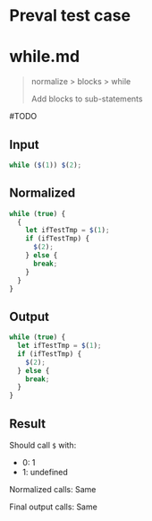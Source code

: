 # Preval test case

# while.md

> normalize > blocks > while
>
> Add blocks to sub-statements

#TODO

## Input

`````js filename=intro
while ($(1)) $(2);
`````

## Normalized

`````js filename=intro
while (true) {
  {
    let ifTestTmp = $(1);
    if (ifTestTmp) {
      $(2);
    } else {
      break;
    }
  }
}
`````

## Output

`````js filename=intro
while (true) {
  let ifTestTmp = $(1);
  if (ifTestTmp) {
    $(2);
  } else {
    break;
  }
}
`````

## Result

Should call `$` with:
 - 0: 1
 - 1: undefined

Normalized calls: Same

Final output calls: Same
